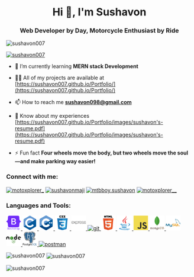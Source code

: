 <h1 align="center">Hi 👋, I'm Sushavon</h1>
<h3 align="center">Web Developer by Day, Motorcycle Enthusiast by Ride</h3>

<p align="left"> <img src="https://komarev.com/ghpvc/?username=sushavon007&label=Profile%20views&color=0e75b6&style=flat" alt="sushavon007" /> </p>

<p align="left"> <a href="https://github.com/ryo-ma/github-profile-trophy"><img src="https://github-profile-trophy.vercel.app/?username=sushavon007" alt="sushavon007" /></a> </p>

- 🌱 I’m currently learning **MERN stack Development**

- 👨‍💻 All of my projects are available at [https://sushavon007.github.io/Portfolio/](https://sushavon007.github.io/Portfolio/)

- 📫 How to reach me **sushavon098@gmail.com**

- 📄 Know about my experiences [https://sushavon007.github.io/Portfolio/images/sushavon's-resume.pdf](https://sushavon007.github.io/Portfolio/images/sushavon's-resume.pdf)

- ⚡ Fun fact **Four wheels move the body, but two wheels move the soul—and make parking way easier!**

<h3 align="left">Connect with me:</h3>
<p align="left">
<a href="https://twitter.com/motoxplorer_" target="blank"><img align="center" src="https://raw.githubusercontent.com/rahuldkjain/github-profile-readme-generator/master/src/images/icons/Social/twitter.svg" alt="motoxplorer_" height="30" width="40" /></a>
<a href="https://linkedin.com/in/sushavonmaji" target="blank"><img align="center" src="https://raw.githubusercontent.com/rahuldkjain/github-profile-readme-generator/master/src/images/icons/Social/linked-in-alt.svg" alt="sushavonmaji" height="30" width="40" /></a>
<a href="https://fb.com/mtbboy.sushavon" target="blank"><img align="center" src="https://raw.githubusercontent.com/rahuldkjain/github-profile-readme-generator/master/src/images/icons/Social/facebook.svg" alt="mtbboy.sushavon" height="30" width="40" /></a>
<a href="https://instagram.com/motoxplorer__" target="blank"><img align="center" src="https://raw.githubusercontent.com/rahuldkjain/github-profile-readme-generator/master/src/images/icons/Social/instagram.svg" alt="motoxplorer__" height="30" width="40" /></a>
</p>

<h3 align="left">Languages and Tools:</h3>
<p align="left"> <a href="https://getbootstrap.com" target="_blank" rel="noreferrer"> <img src="https://raw.githubusercontent.com/devicons/devicon/master/icons/bootstrap/bootstrap-plain-wordmark.svg" alt="bootstrap" width="40" height="40"/> </a> <a href="https://www.cprogramming.com/" target="_blank" rel="noreferrer"> <img src="https://raw.githubusercontent.com/devicons/devicon/master/icons/c/c-original.svg" alt="c" width="40" height="40"/> </a> <a href="https://www.w3schools.com/cpp/" target="_blank" rel="noreferrer"> <img src="https://raw.githubusercontent.com/devicons/devicon/master/icons/cplusplus/cplusplus-original.svg" alt="cplusplus" width="40" height="40"/> </a> <a href="https://www.w3schools.com/css/" target="_blank" rel="noreferrer"> <img src="https://raw.githubusercontent.com/devicons/devicon/master/icons/css3/css3-original-wordmark.svg" alt="css3" width="40" height="40"/> </a> <a href="https://expressjs.com" target="_blank" rel="noreferrer"> <img src="https://raw.githubusercontent.com/devicons/devicon/master/icons/express/express-original-wordmark.svg" alt="express" width="40" height="40"/> </a> <a href="https://git-scm.com/" target="_blank" rel="noreferrer"> <img src="https://www.vectorlogo.zone/logos/git-scm/git-scm-icon.svg" alt="git" width="40" height="40"/> </a> <a href="https://www.w3.org/html/" target="_blank" rel="noreferrer"> <img src="https://raw.githubusercontent.com/devicons/devicon/master/icons/html5/html5-original-wordmark.svg" alt="html5" width="40" height="40"/> </a> <a href="https://www.java.com" target="_blank" rel="noreferrer"> <img src="https://raw.githubusercontent.com/devicons/devicon/master/icons/java/java-original.svg" alt="java" width="40" height="40"/> </a> <a href="https://developer.mozilla.org/en-US/docs/Web/JavaScript" target="_blank" rel="noreferrer"> <img src="https://raw.githubusercontent.com/devicons/devicon/master/icons/javascript/javascript-original.svg" alt="javascript" width="40" height="40"/> </a> <a href="https://www.mongodb.com/" target="_blank" rel="noreferrer"> <img src="https://raw.githubusercontent.com/devicons/devicon/master/icons/mongodb/mongodb-original-wordmark.svg" alt="mongodb" width="40" height="40"/> </a> <a href="https://www.mysql.com/" target="_blank" rel="noreferrer"> <img src="https://raw.githubusercontent.com/devicons/devicon/master/icons/mysql/mysql-original-wordmark.svg" alt="mysql" width="40" height="40"/> </a> <a href="https://nodejs.org" target="_blank" rel="noreferrer"> <img src="https://raw.githubusercontent.com/devicons/devicon/master/icons/nodejs/nodejs-original-wordmark.svg" alt="nodejs" width="40" height="40"/> </a> <a href="https://www.postgresql.org" target="_blank" rel="noreferrer"> <img src="https://raw.githubusercontent.com/devicons/devicon/master/icons/postgresql/postgresql-original-wordmark.svg" alt="postgresql" width="40" height="40"/> </a> <a href="https://postman.com" target="_blank" rel="noreferrer"> <img src="https://www.vectorlogo.zone/logos/getpostman/getpostman-icon.svg" alt="postman" width="40" height="40"/> </a> </p>

<p><img align="left" src="https://github-readme-stats.vercel.app/api/top-langs?username=sushavon007&show_icons=true&locale=en&layout=compact" alt="sushavon007" /></p>

<p>&nbsp;<img align="center" src="https://github-readme-stats.vercel.app/api?username=sushavon007&show_icons=true&locale=en" alt="sushavon007" /></p>

<p><img align="center" src="https://github-readme-streak-stats.herokuapp.com/?user=sushavon007&" alt="sushavon007" /></p>
